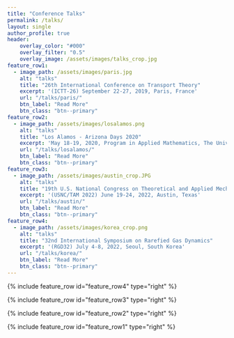```yaml
---
title: "Conference Talks"
permalink: /talks/
layout: single
author_profile: true
header:
    overlay_color: "#000"
    overlay_filter: "0.5"
    overlay_image: /assets/images/talks_crop.jpg
feature_row1:
  - image_path: /assets/images/paris.jpg
    alt: "talks"
    title: "26th International Conference on Transport Theory"
    excerpt: '(ICTT-26) September 22-27, 2019, Paris, France'
    url: "/talks/paris/"
    btn_label: "Read More"
    btn_class: "btn--primary"
feature_row2:
  - image_path: /assets/images/losalamos.png
    alt: "talks"
    title: "Los Alamos - Arizona Days 2020"
    excerpt: 'May 18-19, 2020, Program in Applied Mathematics, The University of Arizona'
    url: "/talks/losalamos/"
    btn_label: "Read More"
    btn_class: "btn--primary"
feature_row3:
  - image_path: /assets/images/austin_crop.JPG
    alt: "talks"
    title: "19th U.S. National Congress on Theoretical and Applied Mechanics"
    excerpt: '(USNC/TAM 2022) June 19-24, 2022, Austin, Texas'
    url: "/talks/austin/"
    btn_label: "Read More"
    btn_class: "btn--primary"
feature_row4:
  - image_path: /assets/images/korea_crop.png
    alt: "talks"
    title: "32nd International Symposium on Rarefied Gas Dynamics"
    excerpt: '(RGD32) July 4-8, 2022, Seoul, South Korea'
    url: "/talks/korea/"
    btn_label: "Read More"
    btn_class: "btn--primary"
---
```


{% include feature_row id="feature_row4" type="right" %}


{% include feature_row id="feature_row3" type="right" %}


{% include feature_row id="feature_row2" type="right" %}


{% include feature_row id="feature_row1" type="right" %}




